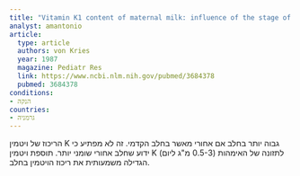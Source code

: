 ```yaml
---
title: "Vitamin K1 content of maternal milk: influence of the stage of lactation, lipid composition, and vitamin K1 supplements given to the mother"
analyst: amantonio
article:
  type: article
  authors: von Kries
  year: 1987
  magazine: Pediatr Res
  link: https://www.ncbi.nlm.nih.gov/pubmed/3684378
  pubmed: 3684378
conditions:
- הנקה
countries:
- גרמניה
---
```


הריכוז של ויטמין K גבוה יותר בחלב אם אחורי מאשר בחלב הקדמי. זה לא מפתיע כי ידוע שחלב אחורי שומני יותר.
תוספת ויטמין K לתזונה של האימהות (0.5-3 מ"ג ליום) הגדילה משמעותית את ריכוז הויטמין בחלב.
